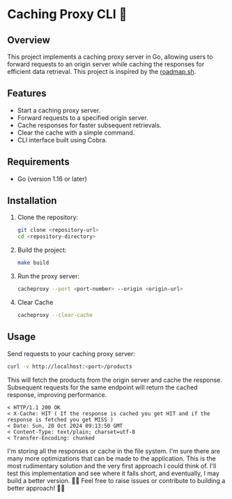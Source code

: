 # Caching Proxy CLI 🚀

## Overview

This project implements a caching proxy server in Go, allowing users to forward requests to an origin server while caching the responses for efficient data retrieval. This project is inspired by the [roadmap.sh](https://roadmap.sh/projects/caching-server).

## Features

- Start a caching proxy server.
- Forward requests to a specified origin server.
- Cache responses for faster subsequent retrievals.
- Clear the cache with a simple command.
- CLI interface built using Cobra.

## Requirements

- Go (version 1.16 or later)

## Installation

1. Clone the repository:

   ```bash
   git clone <repository-url>
   cd <repository-directory>
2. Build the project:
   ```bash
   make build
   ```
3. Run the proxy server:
   ```bash
   cacheproxy --port <port-number> --origin <origin-url>
   ```
4. Clear Cache
   ```bash
   cacheproxy --clear-cache
   ```

## Usage

Send requests to your caching proxy server:
```bash
curl -v http://localhost:<port>/products
```
This will fetch the products from the origin server and cache the response. Subsequent requests for the same endpoint will return the cached response, improving performance.
```
< HTTP/1.1 200 OK
< X-Cache: HIT ( If the response is cached you get HIT and if the response is fetched you get MISS )
< Date: Sun, 20 Oct 2024 09:13:50 GMT
< Content-Type: text/plain; charset=utf-8
< Transfer-Encoding: chunked
```

I'm storing all the responses or cache in the file system. I'm sure there are many more optimizations that can be made to the application. This is the most rudimentary solution and the very first approach I could think of. I'll test this implementation and see where it falls short, and eventually, I may build a better version. 🚀✨
Feel free to raise issues or contribute to building a better approach! 🙌💡

